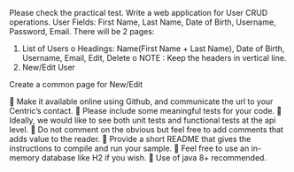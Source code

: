 Please check the practical test.
Write a web application for User CRUD operations.
User Fields: First Name, Last Name, Date of Birth, Username, Password,
Email.
There will be 2 pages:
1. List of Users
o Headings: Name(First Name + Last Name), Date of Birth,
Username, Email, Edit, Delete
o NOTE : Keep the headers in vertical line.
1. New/Edit User

Create a common page for New/Edit

 Make it available online using Github, and communicate the url to your
Centric’s contact.
 Please include some meaningful tests for your code.
 Ideally, we would like to see both unit tests and functional tests at the api
level.
 Do not comment on the obvious but feel free to add comments that adds
value to the reader.
 Provide a short README that gives the instructions to compile and run
your sample.
 Feel free to use an in-memory database like H2 if you wish.
 Use of java 8+ recommended.
